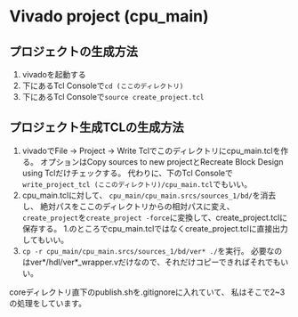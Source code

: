 # Vivado project (cpu_main)

## プロジェクトの生成方法
1. vivadoを起動する
2. 下にあるTcl Consoleで`cd (ここのディレクトリ)`
3. 下にあるTcl Consoleで`source create_project.tcl`

## プロジェクト生成TCLの生成方法
1. vivadoでFile -> Project -> Write Tclでこのディレクトリにcpu_main.tclを作る。
オプションはCopy sources to new projectとRecreate Block Design using Tclだけチェックする。
代わりに、下のTcl Consoleで`write_project_tcl (ここのディレクトリ)/cpu_main.tcl`でもいい。 
2. cpu_main.tclに対して、
`cpu_main/cpu_main.srcs/sources_1/bd/`を消去し、
絶対パスをここのディレクトリからの相対パスに変え、
`create_project`を`create_project -force`に変換して、create_project.tclに保存する。
1.のところでcpu_main.tclではなくcreate_project.tclに直接出力してもいい。
3. `cp -r cpu_main/cpu_main.srcs/sources_1/bd/ver* ./`を実行。
必要なのはver*/hdl/ver*_wrapper.vだけなので、それだけコピーできればそれでもいい。

coreディレクトリ直下のpublish.shを.gitignoreに入れていて、
私はそこで2~3の処理をしています。